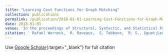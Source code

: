 ```yaml
---
title: "Learning Cost Functions for Graph Matching"
collection: publications
permalink: /publication/2018-01-01-Learning-Cost-Functions-for-Graph-Matching
date: 2018-01-01
venue: 'In the proceedings of Structural, Syntactic, and Statistical Pattern Recognition'
citation: ' Rafael Werneck,  R. Raveaux,  S. Tabbone,  R. S., &quot;Learning Cost Functions for Graph Matching.&quot; In the proceedings of Structural, Syntactic, and Statistical Pattern Recognition, 2018.'
---
```

Use [Google Scholar](https://scholar.google.com/scholar?q=Learning+Cost+Functions+for+Graph+Matching){:target="_blank"} for full citation